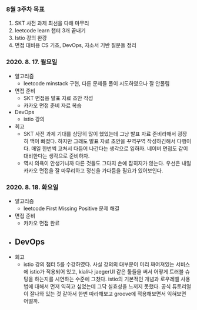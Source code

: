 ### 8월 3주차 목표
1. SKT 사전 과제 최선을 다해 마무리
2. leetcode learn 챕터 3개 끝내기
3. Istio 강의 완강
4. 면접 대비용 CS 기초, DevOps, 자소서 기반 질문들 정리

### 2020. 8. 17. 월요일
- 알고리즘
  - leetcode minstack 구현, 다른 문제들 풀이 시도하였으나 잘 안풀림
- 면접 준비
  - SKT 면접용 발표 자료 초안 작성
  - 카카오 면접 준비 자료 복습
- DevOps
  - istio 강의 
- 회고
  - SKT 사전 과제 기대를 상당히 많이 했었는데 그냥 발표 자료 준비라해서 굉장히 맥이 빠졌다. 하지만 그래도 발표 자료 초안을 꾸역꾸역 작성하긴해서 다행이다. 매일 한번씩 고쳐서 다듬어 나간다는 생각으로 임하자. 네이버 면접도 같이 대비한다는 생각으로 준비하자.
  - 역시 의욕이 안생기니까 다른 것들도 그다지 손에 잡히지가 않는다. 우선은 내일 카카오 면접을 잘 마무리하고 정신을 가다듬을 필요가 있어보인다. 

### 2020. 8. 18. 화요일
- 알고리즘
  - leetcode First Missing Positive 문제 해결
- 면접 준비
  - 카카오 면접 완료
- DevOps
  -  
- 회고
  - istio 강의 챕터 5를 수강하였다. 사실 강의의 대부분이 미리 짜여져있는 서비스에 istio가 적용되어 있고, kiali나 jaegerUI 같은 툴들을 써서 어떻게 트러블 슈팅을 하는지를 시연하는 수준에 그쳤다. istio의 기본적인 개념과 로우레벨 사용법에 대해서 먼저 익히고 싶었는데 그닥 실효성을 느끼지 못했다. 공식 튜토리얼이 잘나와 있는 것 같아서 한번 따라해보고 groove에 적용해보면서 익혀보면 어떨까.
